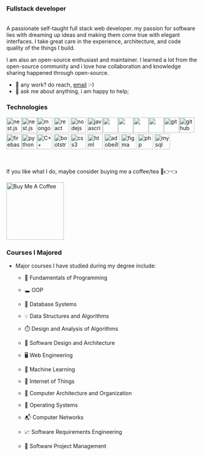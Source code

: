 ### Fullstack developer

<br />
A passionate self-taught full stack web developer. my passion for software lies with dreaming up ideas and making them come true with elegant interfaces. I take great care in the experience, architecture, and code quality of the things I build.

I am also an open-source enthusiast and maintainer. I learned a lot from the open-source community and i love how collaboration and knowledge sharing happened through open-source.
  
- 💼 any work? do reach, [email](mailto:crisps0914@gmail.com) :-)
- 💬 ask me about anything, i am happy to help;

### Technologies

<p align="left"><img src="https://img.icons8.com/color/480/000000/nestjs.png" alt="nest.js" width="40" height="40" /><img src="https://img.icons8.com/color/480/000000/docker.png" alt="nest.js" width="40" height="40" /><img src="https://img.icons8.com/color/480/000000/mongodb.png" alt="mongodb" width="40" height="40"/> <img src="https://img.icons8.com/color/480/000000/react-native.png" alt="react" width="40" height="40"/> <img src="https://img.icons8.com/color/480/000000/nodejs.png" alt="nodejs" width="40" height="40"/> <img src="https://img.icons8.com/color/480/000000/javascript--v1.png" alt="javascript" width="40" height="40"/><img src="https://img.icons8.com/color/480/000000/redux.png" width="40" height="40"/><img src="https://img.icons8.com/color/480/000000/material-ui.png" width="40" height="40"/><img src="https://img.icons8.com/color/480/000000/tailwindcss.png" width="40" height="40"/><img src="https://img.icons8.com/color/480/000000/npm.png" width="40" height="40"/><img src="https://img.icons8.com/color/480/000000/git.png" alt="git" width="40" height="40"/><img src="https://img.icons8.com/material-outlined/384/000000/github.png" alt="github" width="40" height="40"/><img src="https://img.icons8.com/color/480/000000/firebase.png" alt="firebase" width="40" height="40"/><img src="https://img.icons8.com/fluency/240/000000/python.png" alt="python" width="40" height="40"/><img src="https://img.icons8.com/color/480/000000/c-plus-plus-logo.png" alt="C++" width="40" height="40"/> <img src="https://img.icons8.com/color/480/000000/bootstrap.png" alt="bootstrap" width="40" height="40"/> <img src="https://img.icons8.com/color/480/000000/css3.png" alt="css3" width="40" height="40"/> <img src="https://img.icons8.com/color/480/000000/html-5--v2.png" alt="html" width="40" height="40"> <img src="https://img.icons8.com/color/480/000000/adobe-illustrator--v1.png" alt="adobeillustrator" width="40" height="40"/> <img src="https://img.icons8.com/color/480/000000/figma--v1.png" alt="figma" width="40" height="40"/> <img src="https://img.icons8.com/dusk/480/000000/php-logo.png" alt="php" width="40" height="40"/> <img src="https://img.icons8.com/fluency/480/000000/mysql-logo.png" alt="mysql" width="40" height="40"/></p>

<br />

If you like what I do, maybe consider buying me a coffee/tea 🥺👉👈

<a href="#" target="_blank"><img src="https://cdn.buymeacoffee.com/buttons/v2/default-red.png" alt="Buy Me A Coffee" width="150" ></a>

### Courses I Majored

- Major courses I have studied during my degree include:

    - 💎 Fundamentals of Programming
    - 🕳️ OOP
    - 📁 Database Systems
    - 💡 Data Structures and Algorithms
    - ⏱️ Design and Analysis of Algorithms
    - 🔎 Software Design and Architecture
    - 🖥️ Web Engineering
    - 🤖 Machine Learning
    - 📡 Internet of Things

    - 🧸 Computer Architecture and Organization
    - 🧵 Operating Systems
    - 📬 Computer Networks
    
    - 📈 Software Requirements Engineering
    - 💼 Software Project Management

<br />

